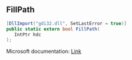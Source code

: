 ## FillPath

```csharp
[DllImport("gdi32.dll", SetLastError = true)]
public static extern bool FillPath(
   IntPtr hdc
);
```

Microsoft documentation: [Link](https://docs.microsoft.com/en-us/windows/win32/api/wingdi/nf-wingdi-fillpath)
